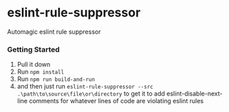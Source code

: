 # eslint-rule-suppressor
Automagic eslint rule suppressor

### Getting Started
1. Pull it down
2. Run `npm install`
3. Run `npm run build-and-run`
4. and then just run `eslint-rule-suppressor --src .\path\to\source\file\or\directory` to get it to add eslint-disable-next-line comments for whatever lines of code are violating eslint rules